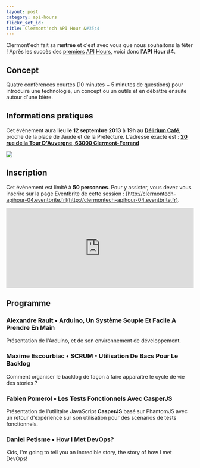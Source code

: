 ```yaml
---
layout: post
category: api-hours
flickr_set_id:
title: Clermont'ech API Hour &#35;4
---
```


Clermont'ech fait sa **rentrée** et c'est avec vous que nous souhaitons la
fêter ! Après les succès des [premiers](/api-hours/api-hour-1.html)
[API](/api-hours/api-hour-2.html) [Hours](/api-hours/api-hour-2.html), voici
donc l'**API Hour #4**.

## Concept

Quatre conférences courtes (10 minutes + 5 minutes de questions) pour
introduire une technologie, un concept ou un outils et en débattre ensuite
autour d'une bière.

## Informations pratiques

Cet événement aura lieu **le 12 septembre 2013** à **19h** au [**Délirium
Café**](http://www.deliriumcafe-clermont-ferrand.com/), proche de la place de
Jaude et de la Préfecture.
L'adresse exacte est : [**20 rue de la Tour D'Auvergne, 63000
Clermont-Ferrand**](https://maps.google.fr/maps?safe=active&ie=UTF-8&q=delirium+caf%C3%A9+clermont+ferrand&fb=1&gl=fr&hq=delirium+caf%C3%A9&hnear=0x47f71bdd7f2e8507:0x3994306038a06f22,Clermont-Ferrand&cid=0,0,2812037355278949465&ei=SbcdUpjJAsHt0gXGqIDIDw&ved=0CDEQrwswAA)

[![](http://maps.googleapis.com/maps/api/staticmap?center=delirium+cafe&size=600x400&sensor=false&markers=color:red|45.776314,3.083381)](https://maps.google.fr/maps?safe=active&ie=UTF-8&q=delirium+caf%C3%A9+clermont+ferrand&fb=1&gl=fr&hq=delirium+caf%C3%A9&hnear=0x47f71bdd7f2e8507:0x3994306038a06f22,Clermont-Ferrand&cid=0,0,2812037355278949465&ei=SbcdUpjJAsHt0gXGqIDIDw&ved=0CDEQrwswAA)

## Inscription

Cet événement est limité à **50 personnes**. Pour y assister, vous devez vous
inscrire sur la page Eventbrite de cette session :
[http://clermontech-apihour-04.eventbrite.fr](http://clermontech-apihour-04.eventbrite.fr).

<iframe src="http://www.eventbrite.com/tickets-external?eid=8068506119&amp;ref=etckt&amp;v=2" frameborder="0" height="214" width="100%" vspace="0" hspace="0" marginheight="5" marginwidth="5" scrolling="auto" allowtransparency="true">Clermont'ech Eventbrite</iframe>


## Programme

### Alexandre Rault • Arduino, Un Système Souple Et Facile A Prendre En Main

Présentation de l'Arduino, et de son environnement de développement.

### Maxime Escourbiac • SCRUM - Utilisation De Bacs Pour Le Backlog

Comment organiser le backlog de façon à faire apparaître le cycle de vie des
stories ?

### Fabien Pomerol • Les Tests Fonctionnels Avec CasperJS

Présentation de l'utilitaire JavaScript **CasperJS** basé sur PhantomJS avec un
retour d'expérience sur son utilisation pour des scénarios de tests
fonctionnels.

### Daniel Petisme • How I Met DevOps?

Kids, I'm going to tell you an incredible story, the story of how I met DevOps!
